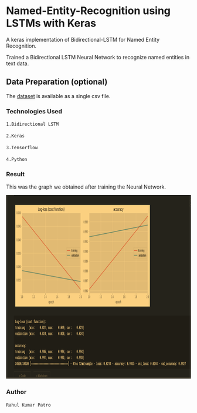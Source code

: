 # Named-Entity-Recognition using LSTMs with Keras

A keras implementation of Bidirectional-LSTM for Named Entity Recognition.

Trained a Bidirectional LSTM Neural Network to recognize named entities in text data.


## Data Preparation (optional)

The [dataset](https://www.kaggle.com/abhinavwalia95/entity-annotated-corpus#ner_dataset.csv) is available as a single csv file.

### Technologies Used
```
1.Bidirectional LSTM

2.Keras

3.Tensorflow

4.Python
```

### Result

This was the graph we obtained after training the Neural Network.

<img src ="graph.PNG"  width=700 height=500>
<br>


### Author 
```
Rahul Kumar Patro
```